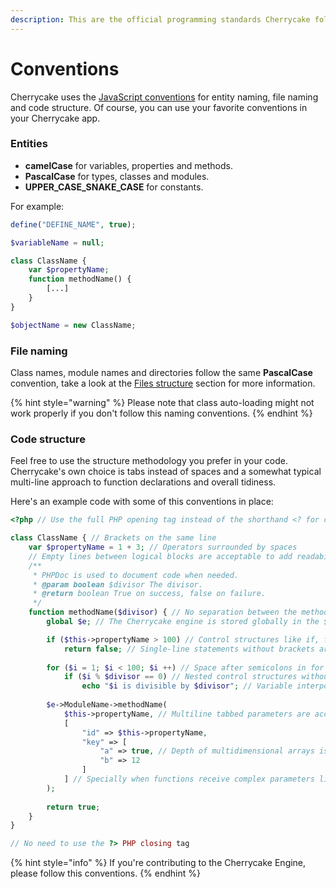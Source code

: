 ```yaml
---
description: This are the official programming standards Cherrycake follows.
---
```


# Conventions

Cherrycake uses the [JavaScript conventions](https://www.w3schools.com/js/js_conventions.asp) for entity naming, file naming and code structure. Of course, you can use your favorite conventions in your Cherrycake app.

### Entities

* **camelCase** for variables, properties and methods.
* **PascalCase** for types, classes and modules.
* **UPPER\_CASE\_SNAKE\_CASE** for constants.

For example:

```php
define("DEFINE_NAME", true);

$variableName = null;

class ClassName {
    var $propertyName;
    function methodName() {
        [...]
    }
}

$objectName = new ClassName;
```

### File naming

Class names, module names and directories follow the same **PascalCase** convention, take a look at the [Files structure](app-files-structure.md) section for more information.

{% hint style="warning" %}
Please note that class auto-loading might not work properly if you don't follow this naming conventions.
{% endhint %}

### Code structure

Feel free to use the structure methodology you prefer in your code. Cherrycake's own choice is tabs instead of spaces and a somewhat typical multi-line approach to function declarations and overall tidiness.

Here's an example code with some of this conventions in place:

```php
<?php // Use the full PHP opening tag instead of the shorthand <? for compatibility

class ClassName { // Brackets on the same line
    var $propertyName = 1 + 3; // Operators surrounded by spaces
    // Empty lines between logical blocks are acceptable to add readability
    /**
     * PHPDoc is used to document code when needed.
     * @param boolean $divisor The divisor.
     * @return boolean True on success, false on failure.
     */
    function methodName($divisor) { // No separation between the method/function name and the parenthesis
        global $e; // The Cherrycake engine is stored globally in the $e variable

        if ($this->propertyName > 100) // Control structures like if, for, while and switch are one space away from the parenthesis
            return false; // Single-line statements without brackets are acceptable, as long as they improve readability
                
        for ($i = 1; $i < 100; $i ++) // Space after semicolons in for control structures
            if ($i % $divisor == 0) // Nested control structures without brackets are acceptable, as long as they improve readability
                echo "$i is divisible by $divisor"; // Variable interpolation in strings is acceptable when it adds readability
        
        $e->ModuleName->methodName(
            $this->propertyName, // Multiline tabbed parameters are acceptable to add readability when the number of parameters is long
            [
                "id" => $this->propertyName,
                "key" => [
                    "a" => true, // Depth of multidimensional arrays is also expressed with tabs
                    "b" => 12
                ]
            ] // Specially when functions receive complex parameters like this hash array
        );
        
        return true;
    }
}

// No need to use the ?> PHP closing tag
```

{% hint style="info" %}
If you're contributing to the Cherrycake Engine, please follow this conventions.
{% endhint %}



